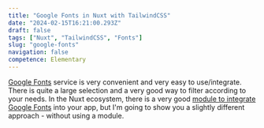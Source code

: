 ```yaml
---
title: "Google Fonts in Nuxt with TailwindCSS"
date: "2024-02-15T16:21:00.293Z"
draft: false
tags: ["Nuxt", "TailwindCSS", "Fonts"]
slug: "google-fonts"
navigation: false
competence: Elementary
---
```


[Google Fonts](https://fonts.google.com/) service is very convenient and very easy to use/integrate. There is quite a large selection and a very good way to filter according to your needs. In the Nuxt ecosystem, there is a very good [module to integrate Google Fonts](https://google-fonts.nuxtjs.org/) into your app, but I'm going to show you a slightly different approach - without using a module.

<!--more-->